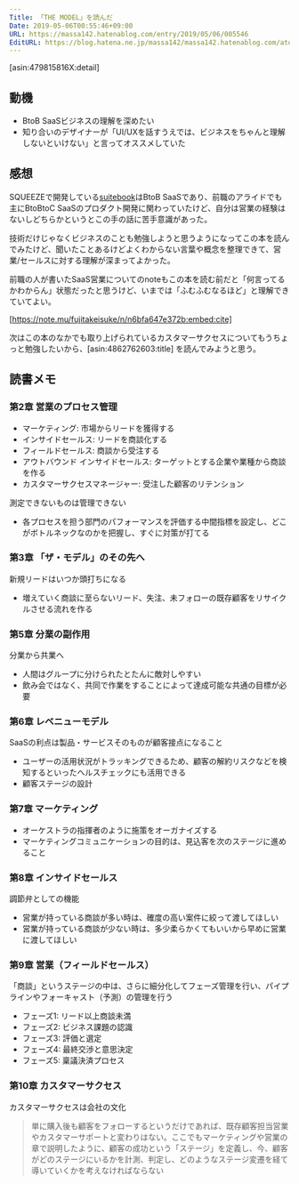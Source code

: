 ```yaml
---
Title: 「THE MODEL」を読んだ
Date: 2019-05-06T00:55:46+09:00
URL: https://massa142.hatenablog.com/entry/2019/05/06/005546
EditURL: https://blog.hatena.ne.jp/massa142/massa142.hatenablog.com/atom/entry/17680117127114657173
---
```


[asin:479815816X:detail]

## 動機

- BtoB SaaSビジネスの理解を深めたい
- 知り合いのデザイナーが「UI/UXを話すうえでは、ビジネスをちゃんと理解しないといけない」と言ってオススメしていた

## 感想

SQUEEZEで開発している[suitebook](https://suitebook.io/)はBtoB SaaSであり、前職のアライドでも主にBtoBtoC SaaSのプロダクト開発に関わっていたけど、自分は営業の経験はないしどちらかというとこの手の話に苦手意識があった。

技術だけじゃなくビジネスのことも勉強しようと思うようになってこの本を読んでみたけど、聞いたことあるけどよくわからない言葉や概念を整理できて、営業/セールスに対する理解が深まってよかった。


前職の人が書いたSaaS営業についてのnoteもこの本を読む前だと「何言ってるかわからん」状態だったと思うけど、いまでは「ふむふむなるほど」と理解できていてよい。

[https://note.mu/fujitakeisuke/n/n6bfa647e372b:embed:cite]


次はこの本のなかでも取り上げられているカスタマーサクセスについてもうちょっと勉強したいから、[asin:4862762603:title] を読んでみようと思う。




## 読書メモ

### 第2章 営業のプロセス管理

- マーケティング: 市場からリードを獲得する
- インサイドセールス: リードを商談化する
- フィールドセールス: 商談から受注する
- アウトバウンド インサイドセールス: ターゲットとする企業や業種から商談を作る
- カスタマーサクセスマネージャー: 受注した顧客のリテンション

測定できないものは管理できない

- 各プロセスを担う部門のパフォーマンスを評価する中間指標を設定し、どこがボトルネックなのかを把握し、すぐに対策が打てる

### 第3章 「ザ・モデル」のその先へ

新規リードはいつか頭打ちになる

- 増えていく商談に至らないリード、失注、未フォローの既存顧客をリサイクルさせる流れを作る

### 第5章 分業の副作用

分業から共業へ

  - 人間はグループに分けられたとたんに敵対しやすい
  - 飲み会ではなく、共同で作業をすることによって達成可能な共通の目標が必要

### 第6章 レベニューモデル

SaaSの利点は製品・サービスそのものが顧客接点になること

- ユーザーの活用状況がトラッキングできるため、顧客の解約リスクなどを検知するといったヘルスチェックにも活用できる
- 顧客ステージの設計

### 第7章 マーケティング

- オーケストラの指揮者のように施策をオーガナイズする
- マーケティングコミュニケーションの目的は、見込客を次のステージに進めること

### 第8章 インサイドセールス

調節弁としての機能

- 営業が持っている商談が多い時は、確度の高い案件に絞って渡してほしい
- 営業が持っている商談が少ない時は、多少柔らかくてもいいから早めに営業に渡してほしい

### 第9章 営業（フィールドセールス）

「商談」というステージの中は、さらに細分化してフェーズ管理を行い、パイプラインやフォーキャスト（予測）の管理を行う

- フェーズ1: リード以上商談未満
- フェーズ2: ビジネス課題の認識
- フェーズ3: 評価と選定
- フェーズ4: 最終交渉と意思決定
- フェーズ5: 稟議決済プロセス

### 第10章 カスタマーサクセス

カスタマーサクセスは会社の文化

> 単に購入後も顧客をフォローするというだけであれば、既存顧客担当営業やカスタマーサポートと変わりはない。ここでもマーケティングや営業の章で説明したように、顧客の成功という「ステージ」を定義し、今、顧客がどのステージにいるかを計測、判定し、どのようなステージ変遷を経て導いていくかを考えなければならない
